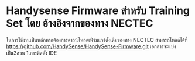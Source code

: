# Handysense Firmware สำหรับ Training Set โดย อ้างอิงจากของทาง NECTEC 
ในการใช้งานเป็นหลักหากต้องการดาวน์โหลดเฟิร์มแวร์ดั้งเดิมของทาง NECTEC สามารถโหลดได้ที่ https://github.com/HandySense/HandySense-Firmware.git
เอกสารจะแบ่งเป็น3ส่วน
1.การติดตั้ง IDE 

